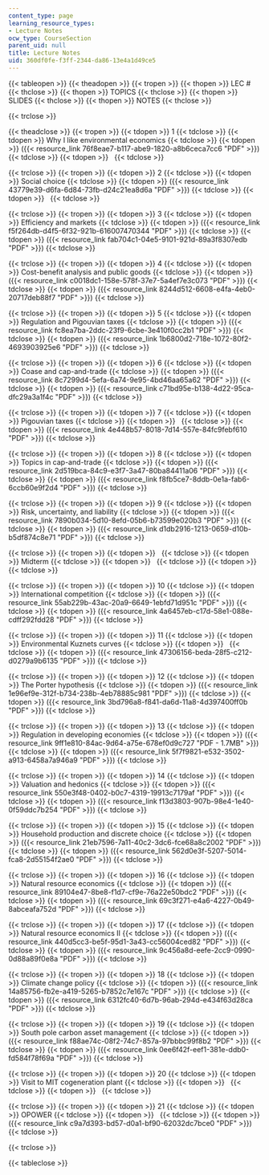 ```yaml
---
content_type: page
learning_resource_types:
- Lecture Notes
ocw_type: CourseSection
parent_uid: null
title: Lecture Notes
uid: 360df0fe-f3ff-2344-da86-13e4a1d49ce5
---
```


{{< tableopen >}}
{{< theadopen >}}
{{< tropen >}}
{{< thopen >}}
LEC #
{{< thclose >}}
{{< thopen >}}
TOPICS
{{< thclose >}}
{{< thopen >}}
SLIDES
{{< thclose >}}
{{< thopen >}}
NOTES
{{< thclose >}}

{{< trclose >}}

{{< theadclose >}}
{{< tropen >}}
{{< tdopen >}}
1
{{< tdclose >}}
{{< tdopen >}}
Why I like environmental economics
{{< tdclose >}}
{{< tdopen >}}
({{< resource_link 76f8eae7-b117-abe9-1820-a8b6ceca7cc6 "PDF" >}})
{{< tdclose >}}
{{< tdopen >}}
 
{{< tdclose >}}

{{< trclose >}}
{{< tropen >}}
{{< tdopen >}}
2
{{< tdclose >}}
{{< tdopen >}}
Social choice
{{< tdclose >}}
{{< tdopen >}}
({{< resource_link 43779e39-d6fa-6d84-73fb-d24c21ea8d6a "PDF" >}})
{{< tdclose >}}
{{< tdopen >}}
 
{{< tdclose >}}

{{< trclose >}}
{{< tropen >}}
{{< tdopen >}}
3
{{< tdclose >}}
{{< tdopen >}}
Efficiency and markets
{{< tdclose >}}
{{< tdopen >}}
({{< resource_link f5f264db-d4f5-6f32-921b-616007470344 "PDF" >}})
{{< tdclose >}}
{{< tdopen >}}
({{< resource_link fab704c1-04e5-9101-921d-89a3f8307edb "PDF" >}})
{{< tdclose >}}

{{< trclose >}}
{{< tropen >}}
{{< tdopen >}}
4
{{< tdclose >}}
{{< tdopen >}}
Cost-benefit analysis and public goods
{{< tdclose >}}
{{< tdopen >}}
({{< resource_link c0018dc1-158e-578f-37e7-5a4ef7e3c073 "PDF" >}})
{{< tdclose >}}
{{< tdopen >}}
({{< resource_link 8244d512-6608-e4fa-4eb0-20717deb88f7 "PDF" >}})
{{< tdclose >}}

{{< trclose >}}
{{< tropen >}}
{{< tdopen >}}
5
{{< tdclose >}}
{{< tdopen >}}
Regulation and Pigouvian taxes
{{< tdclose >}}
{{< tdopen >}}
({{< resource_link fc8ea7ba-2ddc-23f9-6cbe-3e410f0cc2b1 "PDF" >}})
{{< tdclose >}}
{{< tdopen >}}
({{< resource_link 1b6800d2-718e-1072-80f2-4693903925e6 "PDF" >}})
{{< tdclose >}}

{{< trclose >}}
{{< tropen >}}
{{< tdopen >}}
6
{{< tdclose >}}
{{< tdopen >}}
Coase and cap-and-trade
{{< tdclose >}}
{{< tdopen >}}
({{< resource_link 8c7299d4-5efa-6a74-9e95-4bd46aa65a62 "PDF" >}})
{{< tdclose >}}
{{< tdopen >}}
({{< resource_link c71bd95e-b138-4d22-95ca-dfc29a3a1f4c "PDF" >}})
{{< tdclose >}}

{{< trclose >}}
{{< tropen >}}
{{< tdopen >}}
7
{{< tdclose >}}
{{< tdopen >}}
Pigouvian taxes
{{< tdclose >}}
{{< tdopen >}}
 
{{< tdclose >}}
{{< tdopen >}}
({{< resource_link 4e448b57-8018-7d14-557e-84fc9febf610 "PDF" >}})
{{< tdclose >}}

{{< trclose >}}
{{< tropen >}}
{{< tdopen >}}
8
{{< tdclose >}}
{{< tdopen >}}
Topics in cap-and-trade
{{< tdclose >}}
{{< tdopen >}}
({{< resource_link 2d519bca-84c9-e3f7-3a47-80ba84411a06 "PDF" >}})
{{< tdclose >}}
{{< tdopen >}}
({{< resource_link f8fb5ce7-8ddb-0e1a-fab6-6ccb60e9f2d4 "PDF" >}})
{{< tdclose >}}

{{< trclose >}}
{{< tropen >}}
{{< tdopen >}}
9
{{< tdclose >}}
{{< tdopen >}}
Risk, uncertainty, and liability
{{< tdclose >}}
{{< tdopen >}}
({{< resource_link 7890b034-5d10-8efd-05b6-b73599e020b3 "PDF" >}})
{{< tdclose >}}
{{< tdopen >}}
({{< resource_link d1db2916-1213-0659-d10b-b5df874c8e71 "PDF" >}})
{{< tdclose >}}

{{< trclose >}}
{{< tropen >}}
{{< tdopen >}}
 
{{< tdclose >}}
{{< tdopen >}}
Midterm
{{< tdclose >}}
{{< tdopen >}}
 
{{< tdclose >}}
{{< tdopen >}}
 
{{< tdclose >}}

{{< trclose >}}
{{< tropen >}}
{{< tdopen >}}
10
{{< tdclose >}}
{{< tdopen >}}
International competition
{{< tdclose >}}
{{< tdopen >}}
({{< resource_link 55ab229b-43ac-20a9-6649-1ebfd71d951c "PDF" >}})
{{< tdclose >}}
{{< tdopen >}}
({{< resource_link 4a6457eb-c17d-58e1-088e-cdff292fdd28 "PDF" >}})
{{< tdclose >}}

{{< trclose >}}
{{< tropen >}}
{{< tdopen >}}
11
{{< tdclose >}}
{{< tdopen >}}
Environmental Kuznets curves
{{< tdclose >}}
{{< tdopen >}}
 
{{< tdclose >}}
{{< tdopen >}}
({{< resource_link 47306156-beda-28f5-c212-d0279a9b6135 "PDF" >}})
{{< tdclose >}}

{{< trclose >}}
{{< tropen >}}
{{< tdopen >}}
12
{{< tdclose >}}
{{< tdopen >}}
The Porter hypothesis
{{< tdclose >}}
{{< tdopen >}}
({{< resource_link 1e96ef9e-312f-b734-238b-4eb78885c981 "PDF" >}})
{{< tdclose >}}
{{< tdopen >}}
({{< resource_link 3bd796a8-f841-da6d-11a8-4d397400ff0b "PDF" >}})
{{< tdclose >}}

{{< trclose >}}
{{< tropen >}}
{{< tdopen >}}
13
{{< tdclose >}}
{{< tdopen >}}
Regulation in developing economies
{{< tdclose >}}
{{< tdopen >}}
({{< resource_link 9ff1e810-84ac-9d64-a75e-678ef0d9c727 "PDF - 1.7MB" >}})
{{< tdclose >}}
{{< tdopen >}}
({{< resource_link 5f7f9821-e532-3502-a913-6458a7a946a9 "PDF" >}})
{{< tdclose >}}

{{< trclose >}}
{{< tropen >}}
{{< tdopen >}}
14
{{< tdclose >}}
{{< tdopen >}}
Valuation and hedonics
{{< tdclose >}}
{{< tdopen >}}
({{< resource_link 550e3f48-0402-b0c7-4319-19913c7179af "PDF" >}})
{{< tdclose >}}
{{< tdopen >}}
({{< resource_link f13d3803-907b-98e4-1e40-0f59ddc7b254 "PDF" >}})
{{< tdclose >}}

{{< trclose >}}
{{< tropen >}}
{{< tdopen >}}
15
{{< tdclose >}}
{{< tdopen >}}
Household production and discrete choice
{{< tdclose >}}
{{< tdopen >}}
({{< resource_link 21eb7596-7a11-40c2-3dc6-fce68a8c2002 "PDF" >}})
{{< tdclose >}}
{{< tdopen >}}
({{< resource_link 562d0e3f-5207-5014-fca8-2d55154f2ae0 "PDF" >}})
{{< tdclose >}}

{{< trclose >}}
{{< tropen >}}
{{< tdopen >}}
16
{{< tdclose >}}
{{< tdopen >}}
Natural resource economics
{{< tdclose >}}
{{< tdopen >}}
({{< resource_link 89104e47-8be8-f1d7-cf9e-76a22e50bdc2 "PDF" >}})
{{< tdclose >}}
{{< tdopen >}}
({{< resource_link 69c3f271-e4a6-4227-0b49-8abceafa752d "PDF" >}})
{{< tdclose >}}

{{< trclose >}}
{{< tropen >}}
{{< tdopen >}}
17
{{< tdclose >}}
{{< tdopen >}}
Natural resource economics II
{{< tdclose >}}
{{< tdopen >}}
({{< resource_link 440d5cc3-be5f-95d1-3a43-cc56004ced82 "PDF" >}})
{{< tdclose >}}
{{< tdopen >}}
({{< resource_link 9c456a8d-eefe-2cc9-0990-0d88a89f0e8a "PDF" >}})
{{< tdclose >}}

{{< trclose >}}
{{< tropen >}}
{{< tdopen >}}
18
{{< tdclose >}}
{{< tdopen >}}
Climate change policy
{{< tdclose >}}
{{< tdopen >}}
({{< resource_link 14a85756-fb2e-a419-5265-b7852c7e167c "PDF" >}})
{{< tdclose >}}
{{< tdopen >}}
({{< resource_link 6312fc40-6d7b-96ab-294d-e434f63d28ca "PDF" >}})
{{< tdclose >}}

{{< trclose >}}
{{< tropen >}}
{{< tdopen >}}
19
{{< tdclose >}}
{{< tdopen >}}
South pole carbon asset management
{{< tdclose >}}
{{< tdopen >}}
({{< resource_link f88ae74c-08f2-74c7-857a-97bbbc99f8b2 "PDF" >}})
{{< tdclose >}}
{{< tdopen >}}
({{< resource_link 0ee6f42f-eef1-381e-ddb0-fd584f78f69a "PDF" >}})
{{< tdclose >}}

{{< trclose >}}
{{< tropen >}}
{{< tdopen >}}
20
{{< tdclose >}}
{{< tdopen >}}
Visit to MIT cogeneration plant
{{< tdclose >}}
{{< tdopen >}}
 
{{< tdclose >}}
{{< tdopen >}}
 
{{< tdclose >}}

{{< trclose >}}
{{< tropen >}}
{{< tdopen >}}
21
{{< tdclose >}}
{{< tdopen >}}
OPOWER
{{< tdclose >}}
{{< tdopen >}}
 
{{< tdclose >}}
{{< tdopen >}}
({{< resource_link c9a7d393-bd57-d0a1-bf90-62032dc7bce0 "PDF" >}})
{{< tdclose >}}

{{< trclose >}}

{{< tableclose >}}